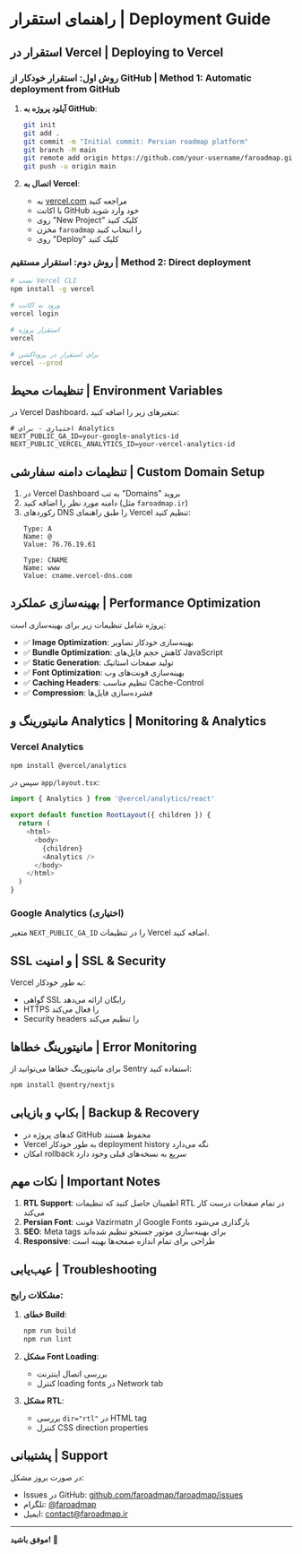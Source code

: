 # راهنمای استقرار | Deployment Guide

## استقرار در Vercel | Deploying to Vercel

### روش اول: استقرار خودکار از GitHub | Method 1: Automatic deployment from GitHub

1. **آپلود پروژه به GitHub**:
   ```bash
   git init
   git add .
   git commit -m "Initial commit: Persian roadmap platform"
   git branch -M main
   git remote add origin https://github.com/your-username/faroadmap.git
   git push -u origin main
   ```

2. **اتصال به Vercel**:
   - به [vercel.com](https://vercel.com) مراجعه کنید
   - با اکانت GitHub خود وارد شوید
   - روی "New Project" کلیک کنید
   - مخزن `faroadmap` را انتخاب کنید
   - روی "Deploy" کلیک کنید

### روش دوم: استقرار مستقیم | Method 2: Direct deployment

```bash
# نصب Vercel CLI
npm install -g vercel

# ورود به اکانت
vercel login

# استقرار پروژه
vercel

# برای استقرار در پروداکشن
vercel --prod
```

## تنظیمات محیط | Environment Variables

در Vercel Dashboard، متغیرهای زیر را اضافه کنید:

```env
# اختیاری - برای Analytics
NEXT_PUBLIC_GA_ID=your-google-analytics-id
NEXT_PUBLIC_VERCEL_ANALYTICS_ID=your-vercel-analytics-id
```

## تنظیمات دامنه سفارشی | Custom Domain Setup

1. در Vercel Dashboard به تب "Domains" بروید
2. دامنه مورد نظر را اضافه کنید (مثل `faroadmap.ir`)
3. رکوردهای DNS را طبق راهنمای Vercel تنظیم کنید:
   ```
   Type: A
   Name: @
   Value: 76.76.19.61
   
   Type: CNAME
   Name: www
   Value: cname.vercel-dns.com
   ```

## بهینه‌سازی عملکرد | Performance Optimization

پروژه شامل تنظیمات زیر برای بهینه‌سازی است:

- ✅ **Image Optimization**: بهینه‌سازی خودکار تصاویر
- ✅ **Bundle Optimization**: کاهش حجم فایل‌های JavaScript
- ✅ **Static Generation**: تولید صفحات استاتیک
- ✅ **Font Optimization**: بهینه‌سازی فونت‌های وب
- ✅ **Caching Headers**: تنظیم مناسب Cache-Control
- ✅ **Compression**: فشرده‌سازی فایل‌ها

## مانیتورینگ و Analytics | Monitoring & Analytics

### Vercel Analytics
```bash
npm install @vercel/analytics
```

سپس در `app/layout.tsx`:
```typescript
import { Analytics } from '@vercel/analytics/react'

export default function RootLayout({ children }) {
  return (
    <html>
      <body>
        {children}
        <Analytics />
      </body>
    </html>
  )
}
```

### Google Analytics (اختیاری)
متغیر `NEXT_PUBLIC_GA_ID` را در تنظیمات Vercel اضافه کنید.

## SSL و امنیت | SSL & Security

Vercel به طور خودکار:
- گواهی SSL رایگان ارائه می‌دهد
- HTTPS را فعال می‌کند
- Security headers را تنظیم می‌کند

## مانیتورینگ خطاها | Error Monitoring

برای مانیتورینگ خطاها می‌توانید از Sentry استفاده کنید:

```bash
npm install @sentry/nextjs
```

## بکاپ و بازیابی | Backup & Recovery

- کدهای پروژه در GitHub محفوظ هستند
- Vercel به طور خودکار deployment history نگه می‌دارد
- امکان rollback سریع به نسخه‌های قبلی وجود دارد

## نکات مهم | Important Notes

1. **RTL Support**: اطمینان حاصل کنید که تنظیمات RTL در تمام صفحات درست کار می‌کند
2. **Persian Font**: فونت Vazirmatn از Google Fonts بارگذاری می‌شود
3. **SEO**: Meta tags برای بهینه‌سازی موتور جستجو تنظیم شده‌اند
4. **Responsive**: طراحی برای تمام اندازه صفحه‌ها بهینه است

## عیب‌یابی | Troubleshooting

### مشکلات رایج:

1. **خطای Build**:
   ```bash
   npm run build
   npm run lint
   ```

2. **مشکل Font Loading**:
   - بررسی اتصال اینترنت
   - کنترل loading fonts در Network tab

3. **مشکل RTL**:
   - بررسی `dir="rtl"` در HTML tag
   - کنترل CSS direction properties

## پشتیبانی | Support

در صورت بروز مشکل:
- Issues در GitHub: [github.com/faroadmap/faroadmap/issues](https://github.com/faroadmap/faroadmap/issues)
- تلگرام: [@faroadmap](https://t.me/faroadmap)
- ایمیل: contact@faroadmap.ir

---

**موفق باشید! 🚀**